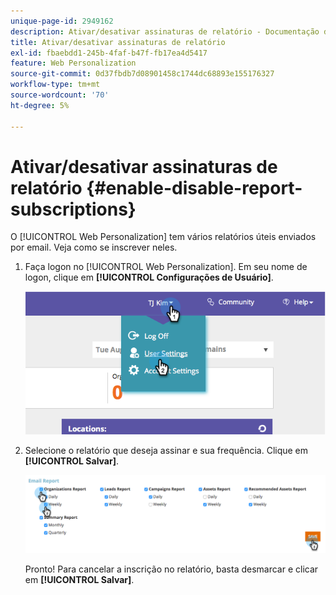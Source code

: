 ```yaml
---
unique-page-id: 2949162
description: Ativar/desativar assinaturas de relatório - Documentação do Marketo - Documentação do produto
title: Ativar/desativar assinaturas de relatório
exl-id: fbaebdd1-245b-4faf-b47f-fb17ea4d5417
feature: Web Personalization
source-git-commit: 0d37fbdb7d08901458c1744dc68893e155176327
workflow-type: tm+mt
source-wordcount: '70'
ht-degree: 5%

---
```


# Ativar/desativar assinaturas de relatório {#enable-disable-report-subscriptions}

O [!UICONTROL Web Personalization] tem vários relatórios úteis enviados por email. Veja como se inscrever neles.

1. Faça logon no [!UICONTROL Web Personalization]. Em seu nome de logon, clique em **[!UICONTROL Configurações de Usuário]**.

   ![](assets/image2014-9-17-20-3a48-3a28.png)

1. Selecione o relatório que deseja assinar e sua frequência. Clique em **[!UICONTROL Salvar]**.

   ![](assets/email-settings.png)

   Pronto! Para cancelar a inscrição no relatório, basta desmarcar e clicar em **[!UICONTROL Salvar]**.

